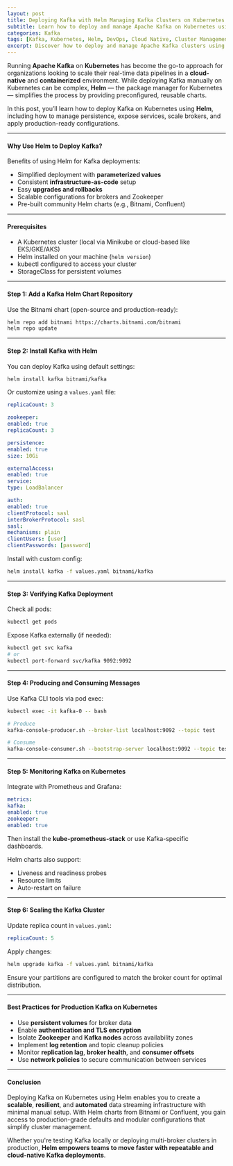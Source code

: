 ```yaml
---
layout: post
title: Deploying Kafka with Helm Managing Kafka Clusters on Kubernetes
subtitle: Learn how to deploy and manage Apache Kafka on Kubernetes using Helm charts for scalable, cloud-native operations
categories: Kafka
tags: [Kafka, Kubernetes, Helm, DevOps, Cloud Native, Cluster Management, Streaming, Apache Kafka]
excerpt: Discover how to deploy and manage Apache Kafka clusters using Helm on Kubernetes. This guide covers Helm chart configuration, scaling, persistence, monitoring, and best practices for running Kafka in cloud-native environments.
---
```

Running **Apache Kafka** on **Kubernetes** has become the go-to approach for organizations looking to scale their real-time data pipelines in a **cloud-native** and **containerized** environment. While deploying Kafka manually on Kubernetes can be complex, **Helm** — the package manager for Kubernetes — simplifies the process by providing preconfigured, reusable charts.

In this post, you’ll learn how to deploy Kafka on Kubernetes using **Helm**, including how to manage persistence, expose services, scale brokers, and apply production-ready configurations.

---

#### Why Use Helm to Deploy Kafka?

Benefits of using Helm for Kafka deployments:

- Simplified deployment with **parameterized values**
- Consistent **infrastructure-as-code** setup
- Easy **upgrades and rollbacks**
- Scalable configurations for brokers and Zookeeper
- Pre-built community Helm charts (e.g., Bitnami, Confluent)

---

#### Prerequisites

- A Kubernetes cluster (local via Minikube or cloud-based like EKS/GKE/AKS)
- Helm installed on your machine (`helm version`)
- kubectl configured to access your cluster
- StorageClass for persistent volumes

---

#### Step 1: Add a Kafka Helm Chart Repository

Use the Bitnami chart (open-source and production-ready):

```bash
helm repo add bitnami https://charts.bitnami.com/bitnami
helm repo update
```

---

#### Step 2: Install Kafka with Helm

You can deploy Kafka using default settings:

```bash
helm install kafka bitnami/kafka
```

Or customize using a `values.yaml` file:

```yaml
replicaCount: 3

zookeeper:
enabled: true
replicaCount: 3

persistence:
enabled: true
size: 10Gi

externalAccess:
enabled: true
service:
type: LoadBalancer

auth:
enabled: true
clientProtocol: sasl
interBrokerProtocol: sasl
sasl:
mechanisms: plain
clientUsers: [user]
clientPasswords: [password]
```

Install with custom config:

```bash
helm install kafka -f values.yaml bitnami/kafka
```

---

#### Step 3: Verifying Kafka Deployment

Check all pods:

```bash
kubectl get pods
```

Expose Kafka externally (if needed):

```bash
kubectl get svc kafka
# or
kubectl port-forward svc/kafka 9092:9092
```

---

#### Step 4: Producing and Consuming Messages

Use Kafka CLI tools via pod exec:

```bash
kubectl exec -it kafka-0 -- bash

# Produce
kafka-console-producer.sh --broker-list localhost:9092 --topic test

# Consume
kafka-console-consumer.sh --bootstrap-server localhost:9092 --topic test --from-beginning
```

---

#### Step 5: Monitoring Kafka on Kubernetes

Integrate with Prometheus and Grafana:

```yaml
metrics:
kafka:
enabled: true
zookeeper:
enabled: true
```

Then install the **kube-prometheus-stack** or use Kafka-specific dashboards.

Helm charts also support:
- Liveness and readiness probes
- Resource limits
- Auto-restart on failure

---

#### Step 6: Scaling the Kafka Cluster

Update replica count in `values.yaml`:

```yaml
replicaCount: 5
```

Apply changes:

```bash
helm upgrade kafka -f values.yaml bitnami/kafka
```

Ensure your partitions are configured to match the broker count for optimal distribution.

---

#### Best Practices for Production Kafka on Kubernetes

- Use **persistent volumes** for broker data
- Enable **authentication and TLS encryption**
- Isolate **Zookeeper** and **Kafka nodes** across availability zones
- Implement **log retention** and topic cleanup policies
- Monitor **replication lag**, **broker health**, and **consumer offsets**
- Use **network policies** to secure communication between services

---

#### Conclusion

Deploying Kafka on Kubernetes using Helm enables you to create a **scalable**, **resilient**, and **automated** data streaming infrastructure with minimal manual setup. With Helm charts from Bitnami or Confluent, you gain access to production-grade defaults and modular configurations that simplify cluster management.

Whether you're testing Kafka locally or deploying multi-broker clusters in production, **Helm empowers teams to move faster with repeatable and cloud-native Kafka deployments**.
